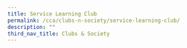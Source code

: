 ```yaml
---
title: Service Learning Club
permalink: /cca/clubs-n-society/service-learning-club/
description: ""
third_nav_title: Clubs & Society
---
```

